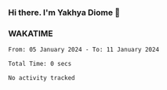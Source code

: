 ### Hi there. I'm Yakhya Diome 👋

### WAKATIME
<!--START_SECTION:waka-->

```txt
From: 05 January 2024 - To: 11 January 2024

Total Time: 0 secs

No activity tracked
```

<!--END_SECTION:waka-->
